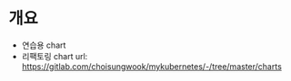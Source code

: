 # 개요
* 연습용 chart
* 리팩토링 chart url: https://gitlab.com/choisungwook/mykubernetes/-/tree/master/charts
